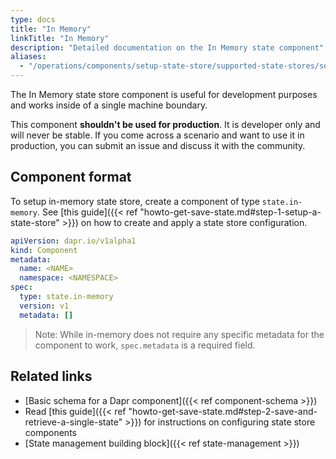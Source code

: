 ```yaml
---
type: docs
title: "In Memory"
linkTitle: "In Memory"
description: "Detailed documentation on the In Memory state component"
aliases:
  - "/operations/components/setup-state-store/supported-state-stores/setup-inmemory/"
---
```


The In Memory state store component is useful for development purposes and works inside of a single machine boundary.

This component **shouldn't be used for production**. It is developer only and will never be stable. If you come across a scenario and want to use it in production, you can submit an issue and discuss it with the community.

## Component format
To setup in-memory state store, create a component of type `state.in-memory`. See [this guide]({{< ref "howto-get-save-state.md#step-1-setup-a-state-store" >}}) on how to create and apply a state store configuration.

```yaml
apiVersion: dapr.io/v1alpha1
kind: Component
metadata:
  name: <NAME>
  namespace: <NAMESPACE>
spec:
  type: state.in-memory
  version: v1
  metadata: []
```

> Note: While in-memory does not require any specific metadata for the component to work, `spec.metadata` is a required field.

## Related links
- [Basic schema for a Dapr component]({{< ref component-schema >}})
- Read [this guide]({{< ref "howto-get-save-state.md#step-2-save-and-retrieve-a-single-state" >}}) for instructions on configuring state store components
- [State management building block]({{< ref state-management >}})
